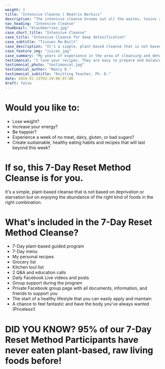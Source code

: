 ```yaml
---
weight: 3
title: "Intensive Cleanse | Beatrix Berkics"
description: "The intensive cleanse brooms out all the wastes, toxins and trash the body accumulated over any period of time."
nav_heading: "Intensive Cleanse"
thumbnail: "blackberries.jpg"
case_short_title: "Intensive Cleanse" 
case_title: "Intensive Cleanse for deep detoxification"
case_subtitle: "Tissues Re-Built"
case_description: "It's a simple, plant-based cleanse that is not based on deprivation or starvation but on enjoying the abundance of the right kind of foods in the right combination."
case_feature_img: "juices.jpg"
case_summary: "My years of experience in the area of cleansing and detoxification brought about as many different views to the subject as people in the world. Everybody is different and needs to be treated in accordance to his/her needs."
testimonial: "I love your recipes. They are easy to prepare and balanced with good nutrition. I feel great and I sleep so well. I have lost 3 pounds without effort. This was the jumpstart I needed and the community to keep me accountable and connected. " 
testimonial_photo: "testimonial.jpg"
testimonial_author: "Nancy D."
testimonial_subtitle: "Knitting Teacher, Ph. D."
date: 2019-01-15T03:29:08-07:00
draft: false
---
```


# Would you like to: 

* Lose weight?
* Increase your energy?
* Be happier?
* Experience a week of no meat, dairy, gluten, or bad sugars?
* Create sustainable, healthy eating habits and recipes that will last beyond this week?

# If so, this 7-Day Reset Method Cleanse is for you.

It's a simple, plant-based cleanse that is not based on deprivation or starvation but on enjoying the abundance of the right kind of foods in the right combination.

# What's included in the 7-Day Reset Method Cleanse?

*    7-Day plant-based guided program
*    7-Day menu
*    My personal recipes
*    Grocery list
*    Kitchen tool list
*    2 Q&A and education calls
*    Daily Facebook Live videos and posts
*    Group support during the program
*    Private Facebook group page with all documents, information, and friends to support you
*    The start of a healthy lifestyle that you can easily apply and maintain
*    A chance to feel fantastic and have the body you've always wanted (Priceless!)

# DID YOU KNOW? 95% of our 7-Day Reset Method Participants have never eaten plant-based, raw living foods before!